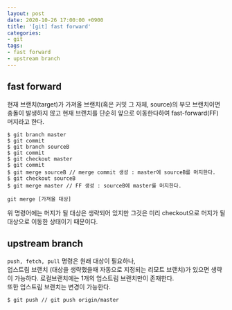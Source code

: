 ```yaml
---
layout: post
date: 2020-10-26 17:00:00 +0900
title: '[git] fast forward'
categories:
- git
tags:
- fast forward
- upstream branch
---
```


## fast forward

현재 브랜치(target)가 가져올 브랜치(혹은 커밋 그 자체, source)의 부모 브랜치이면  
충돌이 발생하지 않고 현재 브랜치를 단순히 앞으로 이동한다하여 fast-forward(FF) 머지라고 한다.    

```git
$ git branch master
$ git commit
$ git branch sourceB
$ git commit
$ git checkout master
$ git commit
$ git merge sourceB // merge commit 생성 : master에 sourceB를 머지한다.
$ git checkout sourceB
$ git merge master // FF 생성 : sourceB에 master를 머지한다.
```

`git merge [가져올 대상]`

위 명령어에는 머지가 될 대상은 생략되어 있지만 그것은 미리 checkout으로 머지가 될 대상으로 이동한 상태이기 때문이다.  



## upstream branch
`push, fetch, pull` 명령은 원래 대상이 필요하나,  
업스트림 브랜치 (대상을 생략했을때 자동으로 지정되는 리모트 브랜치)가 있으면 생략이 가능하다.
로컬브랜치에는 1개의 업스트림 브랜치만이 존재한다.  
또한 업스트림 브랜치는 변경이 가능한다.

```git
$ git push // git push origin/master
```
